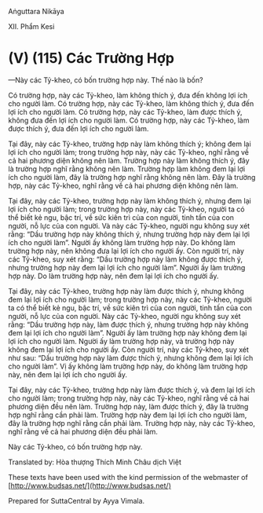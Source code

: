 Aṅguttara Nikāya

XII. Phẩm Kesi

# (V) (115) Các Trường Hợp

—Này các Tỷ-kheo, có bốn trường hợp này. Thế nào là bốn?

Có trường hợp, này các Tỷ-kheo, làm không thích ý, đưa đến không lợi ích cho người làm. Có trường hợp, này các Tỷ-kheo, làm không thích ý, đưa đến lợi ích cho người làm. Có trường hợp, này các Tỷ-kheo, làm được thích ý, không đưa đến lợi ích cho người làm. Có trường hợp, này các Tỷ-kheo, làm được thích ý, đưa đến lợi ích cho người làm.

Tại đây, này các Tỷ-kheo, trường hợp này làm không thích ý; không đem lại lợi ích cho người làm; trong trường hợp này, này các Tỷ-kheo, nghĩ rằng về cả hai phương diện không nên làm. Trường hợp này làm không thích ý, đây là trường hợp nghĩ rằng không nên làm. Trường hợp làm không đem lại lợi ích cho người làm, đây là trường hợp nghĩ rằng không nên làm. Ðây là trường hợp, này các Tỷ-kheo, nghĩ rằng về cả hai phương diện không nên làm.

Tại đây, này các Tỷ-kheo, trường hợp này làm không thích ý, nhưng đem lại lợi ích cho người làm; trong trường hợp này, này các Tỷ-kheo, người ta có thể biết kẻ ngu, bậc trí, về sức kiên trì của con người, tinh tấn của con người, nỗ lực của con người. Và này các Tỷ-kheo, người ngu không suy xét rằng: “Dầu trường hợp này không thích ý, nhưng trường hợp này đem lại lợi ích cho người làm”. Người ấy không làm trường hợp này. Do không làm trường hợp này, nên không đưa lại lợi ích cho người ấy. Còn người trí, này các Tỷ-kheo, suy xét rằng: “Dầu trường hợp này làm không được thích ý, nhưng trường hợp này đem lại lợi ích cho người làm”. Người ấy làm trường hợp này. Do làm trường hợp này, nên đem lại lợi ích cho người ấy.

Tại đây, này các Tỷ-kheo, trường hợp này làm được thích ý, nhưng không đem lại lợi ích cho người làm; trong trường hợp này, này các Tỷ-kheo, người ta có thể biết kẻ ngu, bậc trí, về sức kiên trì của con người, tinh tấn của con người, nỗ lực của con người. Này các Tỷ-kheo, người ngu không suy xét rằng: “Dầu trường hợp này, làm được thích ý, nhưng trường hợp này không đem lại lợi ích cho người làm”. Người ấy làm trường hợp này không đem lại lợi ích cho người làm. Người ấy làm trường hợp này, và trường hợp này không đem lại lợi ích cho người ấy. Còn người trí, này các Tỷ-kheo, suy xét như sau: “Dầu trường hợp này làm được thích ý, nhưng không đem lại lợi ích cho người làm”. Vị ấy không làm trường hợp này, do không làm trường hợp này, nên đem lại lợi ích cho người ấy.

Tại đây, này các Tỷ-kheo, trường hợp này làm được thích ý, và đem lại lợi ích cho người làm; trong trường hợp này, này các Tỷ-kheo, nghĩ rằng về cả hai phương diện đều nên làm. Trường hợp này, làm được thích ý, đây là trường hợp nghĩ rằng cần phải làm. Trường hợp này đem lại lợi ích cho người làm, đây là trường hợp nghĩ rằng cần phải làm. Trường hợp này, này các Tỷ-kheo, nghĩ rằng về cả hai phương diện đều phải làm.

Này các Tỷ-kheo, có bốn trường hợp này.

Translated by: Hòa thượng Thích Minh Châu dịch Việt

These texts have been used with the kind permission of the webmaster of [http://www.budsas.net/](http://www.budsas.net/)

Prepared for SuttaCentral by Ayya Vimala.